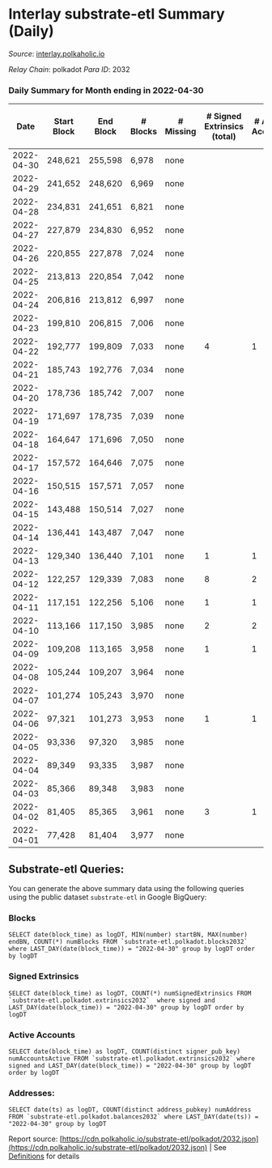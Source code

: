 # Interlay substrate-etl Summary (Daily)

_Source_: [interlay.polkaholic.io](https://interlay.polkaholic.io)

*Relay Chain*: polkadot
*Para ID*: 2032



### Daily Summary for Month ending in 2022-04-30


| Date | Start Block | End Block | # Blocks | # Missing | # Signed Extrinsics (total) | # Active Accounts | # Addresses with Balances | # Events | # Transfers | # XCM Transfers In | # XCM Transfers Out |
| ---- | ----------- | --------- | -------- | --------- | --------------------------- | ----------------- | ------------------------- | -------- | ----------- | ------------------ | ------------------- |
| 2022-04-30 | 248,621 | 255,598 | 6,978 | none  |  |  | 42 | 27,918 |   |   |   |
| 2022-04-29 | 241,652 | 248,620 | 6,969 | none  |  |  | 42 | 27,880 |   |   |   |
| 2022-04-28 | 234,831 | 241,651 | 6,821 | none  |  |  | 42 | 27,288 |   |   |   |
| 2022-04-27 | 227,879 | 234,830 | 6,952 | none  |  |  | 42 | 27,812 |   |   |   |
| 2022-04-26 | 220,855 | 227,878 | 7,024 | none  |  |  | 42 | 28,100 |   |   |   |
| 2022-04-25 | 213,813 | 220,854 | 7,042 | none  |  |  | 42 | 28,172 |   |   |   |
| 2022-04-24 | 206,816 | 213,812 | 6,997 | none  |  |  | 42 | 27,992 |   |   |   |
| 2022-04-23 | 199,810 | 206,815 | 7,006 | none  |  |  | 42 | 28,030 |   |   |   |
| 2022-04-22 | 192,777 | 199,809 | 7,033 | none  | 4 | 1 | 42 | 28,156 | 4 ($20,598,016.37) |   |   |
| 2022-04-21 | 185,743 | 192,776 | 7,034 | none  |  |  | 38 | 28,140 |   |   |   |
| 2022-04-20 | 178,736 | 185,742 | 7,007 | none  |  |  | 38 | 28,032 |   |   |   |
| 2022-04-19 | 171,697 | 178,735 | 7,039 | none  |  |  | 38 | 28,160 |   |   |   |
| 2022-04-18 | 164,647 | 171,696 | 7,050 | none  |  |  | 38 | 28,204 |   |   |   |
| 2022-04-17 | 157,572 | 164,646 | 7,075 | none  |  |  | 38 | 28,304 |   |   |   |
| 2022-04-16 | 150,515 | 157,571 | 7,057 | none  |  |  | 38 | 28,235 |   |   |   |
| 2022-04-15 | 143,488 | 150,514 | 7,027 | none  |  |  | 38 | 28,112 |   |   |   |
| 2022-04-14 | 136,441 | 143,487 | 7,047 | none  |  |  | 38 | 28,192 |   |   |   |
| 2022-04-13 | 129,340 | 136,440 | 7,101 | none  | 1 | 1 | 38 | 28,413 | 1 ($12,873,760.23) |   |   |
| 2022-04-12 | 122,257 | 129,339 | 7,083 | none  | 8 | 2 | 37 | 28,352 |   |   |   |
| 2022-04-11 | 117,151 | 122,256 | 5,106 | none  | 1 | 1 | 36 | 20,430 |   |   |   |
| 2022-04-10 | 113,166 | 117,150 | 3,985 | none  | 2 | 2 | 36 | 15,945 |   |   |   |
| 2022-04-09 | 109,208 | 113,165 | 3,958 | none  | 1 | 1 | 34 | 15,835 |   |   |   |
| 2022-04-08 | 105,244 | 109,207 | 3,964 | none  |  |  | 33 | 15,858 |   |   |   |
| 2022-04-07 | 101,274 | 105,243 | 3,970 | none  |  |  | 33 | 15,882 |   |   |   |
| 2022-04-06 | 97,321 | 101,273 | 3,953 | none  | 1 | 1 | 33 | 15,818 |   |   |   |
| 2022-04-05 | 93,336 | 97,320 | 3,985 | none  |  |  | 33 | 15,943 |   |   |   |
| 2022-04-04 | 89,349 | 93,335 | 3,987 | none  |  |  | 33 | 15,950 |   |   |   |
| 2022-04-03 | 85,366 | 89,348 | 3,983 | none  |  |  | 33 | 15,934 |   |   |   |
| 2022-04-02 | 81,405 | 85,365 | 3,961 | none  | 3 | 1 | 33 | 15,849 |   |   |   |
| 2022-04-01 | 77,428 | 81,404 | 3,977 | none  |  |  | 32 | 15,910 |   |   |   |

## Substrate-etl Queries:
You can generate the above summary data using the following queries using the public dataset `substrate-etl` in Google BigQuery:


### Blocks
```
SELECT date(block_time) as logDT, MIN(number) startBN, MAX(number) endBN, COUNT(*) numBlocks FROM `substrate-etl.polkadot.blocks2032`  where LAST_DAY(date(block_time)) = "2022-04-30" group by logDT order by logDT
```


### Signed Extrinsics
```
SELECT date(block_time) as logDT, COUNT(*) numSignedExtrinsics FROM `substrate-etl.polkadot.extrinsics2032`  where signed and LAST_DAY(date(block_time)) = "2022-04-30" group by logDT order by logDT
```


### Active Accounts
```
SELECT date(block_time) as logDT, COUNT(distinct signer_pub_key) numAccountsActive FROM `substrate-etl.polkadot.extrinsics2032` where signed and LAST_DAY(date(block_time)) = "2022-04-30" group by logDT order by logDT
```


### Addresses:
```
SELECT date(ts) as logDT, COUNT(distinct address_pubkey) numAddress FROM `substrate-etl.polkadot.balances2032` where LAST_DAY(date(ts)) = "2022-04-30" group by logDT
```



Report source: [https://cdn.polkaholic.io/substrate-etl/polkadot/2032.json](https://cdn.polkaholic.io/substrate-etl/polkadot/2032.json) | See [Definitions](/DEFINITIONS.md) for details

